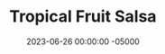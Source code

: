 ---
layout: post
title:  "Tropical Fruit Salsa"
date:   2023-06-26 00:00:00 -05000
categories: 
- Recipes
- Sauces, etc.
permalink: /recipes/tropical-salsa
image: /assets/Food/Spreads, Sauces, Toppings/Tropical Salsa/tropical.jpg
ing: tropical-ing
facts: tropical-facts
Prep: 20
Rest: 
Cook: 
Source1: 
Source2: 
Description: This sweet and sour tropical fruit salsa is perfect for fajitas. I personally don't bother with buying a whole pineapple and instead get the precut, but ripe fresh mangos are really a must here. For my fajita recipe, check out the link below<br><p><a href="fajitas">Chicken Fajitas with Peppers</a></p>
Instructions: 
- Chop the onion, mango, and pineapple into very small pieces<br><br>

- Mix the fruit with the ingredients above - dressing, hot sauce, lime, thyme, allspice, nutmeg, cinnamon, and cilantro
---